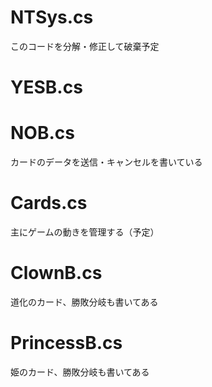 # NTSys.cs
このコードを分解・修正して破棄予定
#
# YESB.cs
# NOB.cs
カードのデータを送信・キャンセルを書いている
#
# Cards.cs
主にゲームの動きを管理する（予定）
# ClownB.cs
道化のカード、勝敗分岐も書いてある
# PrincessB.cs
姫のカード、勝敗分岐も書いてある

